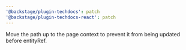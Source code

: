 ```yaml
---
'@backstage/plugin-techdocs': patch
'@backstage/plugin-techdocs-react': patch
---
```


Move the path up to the page context to prevent it from being updated before entityRef.
